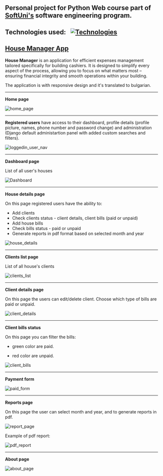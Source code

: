 ## Personal project for Python Web course part of [SoftUni's](https://softuni.bg/) software engineering program.
## Technologies used:&nbsp;&nbsp;&nbsp;[![Technologies](https://skillicons.dev/icons?i=python,django,postgres)](https://skillicons.dev)

## [House Manager App](https://housemanager.line.pm/)

**House Manager** is an application for efficient expenses management tailored specifically for building cashiers.
It is designed to simplify every aspect of the process, allowing you to focus on what matters most – ensuring financial integrity and smooth operations within your building.

The application is with responsive design and it's translated to bulgarian.

---
**Home page**

![home_page](https://github.com/pavlovsvpavel/House_Manager_App/assets/115422291/5982ee68-a0c2-49ff-9b4f-142ecf00d8cc)

---
**Registered users** have access to their dashboard, profile details (profile picture, names, phone number and password change) and administration (Django default administartion panel with added custom searches and filters).

![loggedin_user_nav](https://github.com/pavlovsvpavel/House_Manager_App/assets/115422291/24228413-6a51-47d4-bde3-db704a1d9b54)

---
**Dashboard page**

List of all user's houses

![Dashboard](https://github.com/pavlovsvpavel/House_Manager_App/assets/115422291/619f6897-0cb9-425a-9aa6-4807fd6c57e8)

---
**House details page**

On this page registered users have the ability to:
- Add clients
- Check clients status - client details, client bills (paid or unpaid)
- Add house bills
- Check bills status - paid or unpaid
- Generate reports in pdf format based on selected month and year

![house_details](https://github.com/pavlovsvpavel/House_Manager_App/assets/115422291/1af0ed47-4bd2-4cb3-affa-d280221aa0c7)

---
**Clients list page**

List of all house's clients

![clients_list](https://github.com/pavlovsvpavel/House_Manager_App/assets/115422291/4c664f63-5d3a-4f9c-8559-7ff7412ab359)

---
**Client details page**

On this page the users can edit/delete client.
Choose which type of bills are paid or unpaid.

![client_details](https://github.com/pavlovsvpavel/House_Manager_App/assets/115422291/356e9ee1-cb73-4de6-999d-1481459bc890)

---
**Client bills status**

On this page you can filter the bills:

- green color are paid.

- red color are unpaid.

![client_bills](https://github.com/pavlovsvpavel/House_Manager_App/assets/115422291/4c14188c-3ebc-4c20-a2eb-b214fc9810b3)

---
**Payment form**

![paid_form](https://github.com/pavlovsvpavel/House_Manager_App/assets/115422291/2d835c30-ee38-4ea7-9136-d1514fd5be3e)

---
**Reports page**

On this page the user can select month and year, and to generate reports in pdf.

![report_page](https://github.com/pavlovsvpavel/House_Manager_App/assets/115422291/0d265f7d-c4a7-4598-8cea-3c3ab8b319ad)

Example of pdf report:

![pdf_report](https://github.com/pavlovsvpavel/House_Manager_App/assets/115422291/341e8a02-40de-4560-a3eb-3386c11ff80c)

---
**About page**

![about_page](https://github.com/pavlovsvpavel/House_Manager_App/assets/115422291/a74be755-943f-45d2-9f15-e20dafdbc730)

